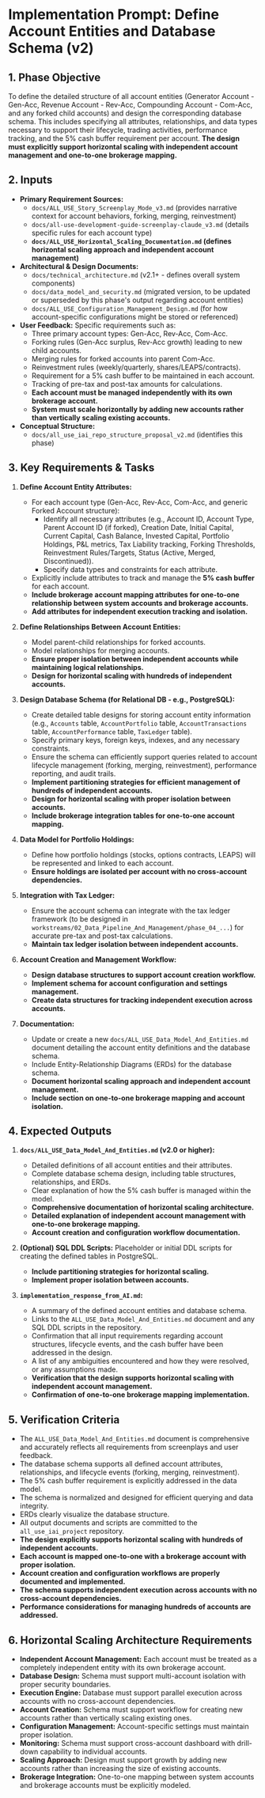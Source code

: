 # Implementation Prompt: Define Account Entities and Database Schema (v2)

## 1. Phase Objective

To define the detailed structure of all account entities (Generator Account - Gen-Acc, Revenue Account - Rev-Acc, Compounding Account - Com-Acc, and any forked child accounts) and design the corresponding database schema. This includes specifying all attributes, relationships, and data types necessary to support their lifecycle, trading activities, performance tracking, and the 5% cash buffer requirement per account. **The design must explicitly support horizontal scaling with independent account management and one-to-one brokerage mapping.**

## 2. Inputs

*   **Primary Requirement Sources:**
    *   `docs/ALL_USE_Story_Screenplay_Mode_v3.md` (provides narrative context for account behaviors, forking, merging, reinvestment)
    *   `docs/all-use-development-guide-screenplay-claude_v3.md` (details specific rules for each account type)
    *   **`docs/ALL_USE_Horizontal_Scaling_Documentation.md` (defines horizontal scaling approach and independent account management)**
*   **Architectural & Design Documents:**
    *   `docs/technical_architecture.md` (v2.1+ - defines overall system components)
    *   `docs/data_model_and_security.md` (migrated version, to be updated or superseded by this phase's output regarding account entities)
    *   `docs/ALL_USE_Configuration_Management_Design.md` (for how account-specific configurations might be stored or referenced)
*   **User Feedback:** Specific requirements such as:
    *   Three primary account types: Gen-Acc, Rev-Acc, Com-Acc.
    *   Forking rules (Gen-Acc surplus, Rev-Acc growth) leading to new child accounts.
    *   Merging rules for forked accounts into parent Com-Acc.
    *   Reinvestment rules (weekly/quarterly, shares/LEAPS/contracts).
    *   Requirement for a 5% cash buffer to be maintained in each account.
    *   Tracking of pre-tax and post-tax amounts for calculations.
    *   **Each account must be managed independently with its own brokerage account.**
    *   **System must scale horizontally by adding new accounts rather than vertically scaling existing accounts.**
*   **Conceptual Structure:**
    *   `docs/all_use_iai_repo_structure_proposal_v2.md` (identifies this phase)

## 3. Key Requirements & Tasks

1.  **Define Account Entity Attributes:**
    *   For each account type (Gen-Acc, Rev-Acc, Com-Acc, and generic Forked Account structure):
        *   Identify all necessary attributes (e.g., Account ID, Account Type, Parent Account ID (if forked), Creation Date, Initial Capital, Current Capital, Cash Balance, Invested Capital, Portfolio Holdings, P&L metrics, Tax Liability tracking, Forking Thresholds, Reinvestment Rules/Targets, Status (Active, Merged, Discontinued)).
        *   Specify data types and constraints for each attribute.
    *   Explicitly include attributes to track and manage the **5% cash buffer** for each account.
    *   **Include brokerage account mapping attributes for one-to-one relationship between system accounts and brokerage accounts.**
    *   **Add attributes for independent execution tracking and isolation.**

2.  **Define Relationships Between Account Entities:**
    *   Model parent-child relationships for forked accounts.
    *   Model relationships for merging accounts.
    *   **Ensure proper isolation between independent accounts while maintaining logical relationships.**
    *   **Design for horizontal scaling with hundreds of independent accounts.**

3.  **Design Database Schema (for Relational DB - e.g., PostgreSQL):**
    *   Create detailed table designs for storing account entity information (e.g., `Accounts` table, `AccountPortfolio` table, `AccountTransactions` table, `AccountPerformance` table, `TaxLedger` table).
    *   Specify primary keys, foreign keys, indexes, and any necessary constraints.
    *   Ensure the schema can efficiently support queries related to account lifecycle management (forking, merging, reinvestment), performance reporting, and audit trails.
    *   **Implement partitioning strategies for efficient management of hundreds of independent accounts.**
    *   **Design for horizontal scaling with proper isolation between accounts.**
    *   **Include brokerage integration tables for one-to-one account mapping.**

4.  **Data Model for Portfolio Holdings:**
    *   Define how portfolio holdings (stocks, options contracts, LEAPS) will be represented and linked to each account.
    *   **Ensure holdings are isolated per account with no cross-account dependencies.**

5.  **Integration with Tax Ledger:**
    *   Ensure the account schema can integrate with the tax ledger framework (to be designed in `workstreams/02_Data_Pipeline_And_Management/phase_04_...`) for accurate pre-tax and post-tax calculations.
    *   **Maintain tax ledger isolation between independent accounts.**

6.  **Account Creation and Management Workflow:**
    *   **Design database structures to support account creation workflow.**
    *   **Implement schema for account configuration and settings management.**
    *   **Create data structures for tracking independent execution across accounts.**

7.  **Documentation:**
    *   Update or create a new `docs/ALL_USE_Data_Model_And_Entities.md` document detailing the account entity definitions and the database schema.
    *   Include Entity-Relationship Diagrams (ERDs) for the database schema.
    *   **Document horizontal scaling approach and independent account management.**
    *   **Include section on one-to-one brokerage mapping and account isolation.**

## 4. Expected Outputs

1.  **`docs/ALL_USE_Data_Model_And_Entities.md` (v2.0 or higher):**
    *   Detailed definitions of all account entities and their attributes.
    *   Complete database schema design, including table structures, relationships, and ERDs.
    *   Clear explanation of how the 5% cash buffer is managed within the model.
    *   **Comprehensive documentation of horizontal scaling architecture.**
    *   **Detailed explanation of independent account management with one-to-one brokerage mapping.**
    *   **Account creation and configuration workflow documentation.**

2.  **(Optional) SQL DDL Scripts:** Placeholder or initial DDL scripts for creating the defined tables in PostgreSQL.
    *   **Include partitioning strategies for horizontal scaling.**
    *   **Implement proper isolation between accounts.**

3.  **`implementation_response_from_AI.md`:**
    *   A summary of the defined account entities and database schema.
    *   Links to the `ALL_USE_Data_Model_And_Entities.md` document and any SQL DDL scripts in the repository.
    *   Confirmation that all input requirements regarding account structures, lifecycle events, and the cash buffer have been addressed in the design.
    *   A list of any ambiguities encountered and how they were resolved, or any assumptions made.
    *   **Verification that the design supports horizontal scaling with independent account management.**
    *   **Confirmation of one-to-one brokerage mapping implementation.**

## 5. Verification Criteria

*   The `ALL_USE_Data_Model_And_Entities.md` document is comprehensive and accurately reflects all requirements from screenplays and user feedback.
*   The database schema supports all defined account attributes, relationships, and lifecycle events (forking, merging, reinvestment).
*   The 5% cash buffer requirement is explicitly addressed in the data model.
*   The schema is normalized and designed for efficient querying and data integrity.
*   ERDs clearly visualize the database structure.
*   All output documents and scripts are committed to the `all_use_iai_project` repository.
*   **The design explicitly supports horizontal scaling with hundreds of independent accounts.**
*   **Each account is mapped one-to-one with a brokerage account with proper isolation.**
*   **Account creation and configuration workflows are properly documented and implemented.**
*   **The schema supports independent execution across accounts with no cross-account dependencies.**
*   **Performance considerations for managing hundreds of accounts are addressed.**

## 6. Horizontal Scaling Architecture Requirements

*   **Independent Account Management:** Each account must be treated as a completely independent entity with its own brokerage account.
*   **Database Design:** Schema must support multi-account isolation with proper security boundaries.
*   **Execution Engine:** Database must support parallel execution across accounts with no cross-account dependencies.
*   **Account Creation:** Schema must support workflow for creating new accounts rather than vertically scaling existing ones.
*   **Configuration Management:** Account-specific settings must maintain proper isolation.
*   **Monitoring:** Schema must support cross-account dashboard with drill-down capability to individual accounts.
*   **Scaling Approach:** Design must support growth by adding new accounts rather than increasing the size of existing accounts.
*   **Brokerage Integration:** One-to-one mapping between system accounts and brokerage accounts must be explicitly modeled.
